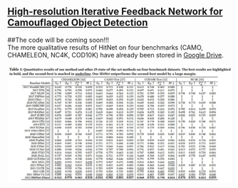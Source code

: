 
## [High-resolution Iterative Feedback Network for Camouflaged Object Detection](https://arxiv.org/pdf/2203.11624.pdf)

##The code will be coming soon!!! <br>
The more qualitative results of HitNet on four benchmarks (CAMO, CHAMELEON, NC4K, COD10K) have already been stored in [Google Drive](https://drive.google.com/file/d/1dtsSXrFryBujpzXc7RX_ci2xnFPw5QzA/view?usp=sharing). <br>

![benchmark](Figures/benchmark.JPG) <br>
